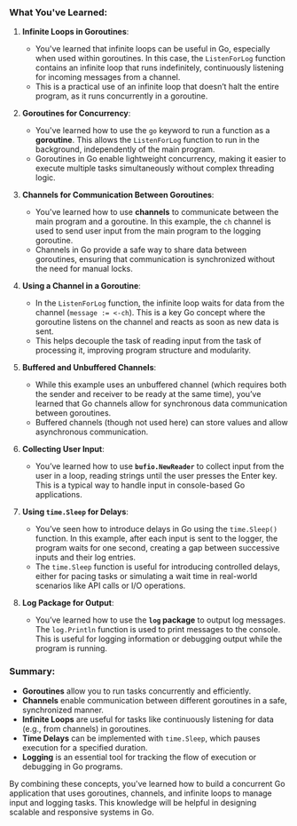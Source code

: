### What You've Learned:

1. **Infinite Loops in Goroutines**:
   - You've learned that infinite loops can be useful in Go, especially when used within goroutines. In this case, the `ListenForLog` function contains an infinite loop that runs indefinitely, continuously listening for incoming messages from a channel.
   - This is a practical use of an infinite loop that doesn’t halt the entire program, as it runs concurrently in a goroutine.

2. **Goroutines for Concurrency**:
   - You've learned how to use the `go` keyword to run a function as a **goroutine**. This allows the `ListenForLog` function to run in the background, independently of the main program.
   - Goroutines in Go enable lightweight concurrency, making it easier to execute multiple tasks simultaneously without complex threading logic.

3. **Channels for Communication Between Goroutines**:
   - You've learned how to use **channels** to communicate between the main program and a goroutine. In this example, the `ch` channel is used to send user input from the main program to the logging goroutine.
   - Channels in Go provide a safe way to share data between goroutines, ensuring that communication is synchronized without the need for manual locks.

4. **Using a Channel in a Goroutine**:
   - In the `ListenForLog` function, the infinite loop waits for data from the channel (`message := <-ch`). This is a key Go concept where the goroutine listens on the channel and reacts as soon as new data is sent.
   - This helps decouple the task of reading input from the task of processing it, improving program structure and modularity.

5. **Buffered and Unbuffered Channels**:
   - While this example uses an unbuffered channel (which requires both the sender and receiver to be ready at the same time), you’ve learned that Go channels allow for synchronous data communication between goroutines.
   - Buffered channels (though not used here) can store values and allow asynchronous communication.

6. **Collecting User Input**:
   - You’ve learned how to use **`bufio.NewReader`** to collect input from the user in a loop, reading strings until the user presses the Enter key. This is a typical way to handle input in console-based Go applications.

7. **Using `time.Sleep` for Delays**:
   - You’ve seen how to introduce delays in Go using the `time.Sleep()` function. In this example, after each input is sent to the logger, the program waits for one second, creating a gap between successive inputs and their log entries.
   - The `time.Sleep` function is useful for introducing controlled delays, either for pacing tasks or simulating a wait time in real-world scenarios like API calls or I/O operations.

8. **Log Package for Output**:
   - You’ve learned how to use the **`log` package** to output log messages. The `log.Println` function is used to print messages to the console. This is useful for logging information or debugging output while the program is running.

### Summary:
- **Goroutines** allow you to run tasks concurrently and efficiently.
- **Channels** enable communication between different goroutines in a safe, synchronized manner.
- **Infinite Loops** are useful for tasks like continuously listening for data (e.g., from channels) in goroutines.
- **Time Delays** can be implemented with `time.Sleep`, which pauses execution for a specified duration.
- **Logging** is an essential tool for tracking the flow of execution or debugging in Go programs.

By combining these concepts, you've learned how to build a concurrent Go application that uses goroutines, channels, and infinite loops to manage input and logging tasks. This knowledge will be helpful in designing scalable and responsive systems in Go.